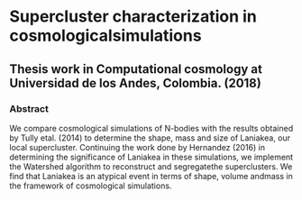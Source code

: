 # Supercluster characterization in cosmologicalsimulations
## Thesis work in Computational cosmology at Universidad de los Andes, Colombia. (2018)
### Abstract
We  compare  cosmological  simulations  of  N-bodies  with  the  results  obtained  by  Tully  etal.   (2014)  to  determine  the  shape,  mass  and  size  of  Laniakea,  our  local  supercluster. Continuing the work done by Hernandez (2016)  in determining the significance of Laniakea in these simulations,  we implement the Watershed algorithm to reconstruct and segregatethe superclusters.  We find that Laniakea is an atypical event in terms of shape, volume andmass in the framework of cosmological simulations.
